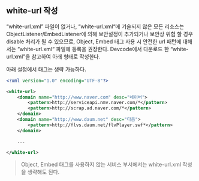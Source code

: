 ## white-url 작성
“white-url.xml” 파일이 없거나, “white-url.xml“에 기술되지 않은 모든 리소스는 ObjectListener/EmbedListener에 의해 보안설정이 추가되거나 보안상 위험 할 경우 disable 처리가 될 수 있으므로, Object, Embed 태그 사용 시 안전한 url 패턴에 대해서는 “white-url.xml“ 파일에 등록을 권장한다. Devcode에서 다운로드 한 “white-url.xml”을 참고하여 아래 형태로 작성한다.

아래 설정에서 <domain> 태그는 생략 가능하다.

```xml
<?xml version="1.0" encoding="UTF-8"?>

<white-url>
    <domain name="http://www.naver.com" desc="네이버">
        <pattern>http://serviceapi.nmv.naver.com/*</pattern>
        <pattern>http://scrap.ad.naver.com/*</pattern>
    </domain>
    <domain name="http://www.daum.net" desc="다음">
        <pattern>http://flvs.daum.net/flvPlayer.swf*</pattern>
    </domain>

    ...

</white-url>
```

> Object, Embed 태그를 사용하지 않는 서비스 부서에서는 white-url.xml 작성을 생략해도 된다.
